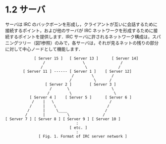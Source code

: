 # 1.2 サーバ

サーバは IRC のバックボーンを形成し，クライアントが互いに会話するために接続するポイント，および他のサーバが IRC ネットワークを形成するために接続するポイントを提供します．IRC サーバに許されるネットワーク構成は，スパニングツリー（図1参照）のみで，各サーバは，それが見るネットの残りの部分に対して中心ノードとして機能します．

```
             [ Server 15 ]   [ Server 13 ]      [ Server 14]
                 /                 \                /
                /                   \              /
        [ Server 11 ] ------ [ Server 1 ]    [ Server 12]
                              /        \        /
                             /          \      /
                  [ Server 2 ]        [ Server 3 ]
                    /       \                   \
                   /         \                   \
           [ Server 4 ]    [ Server 5 ]      [ Server 6 ]
            /    |   \                         /
           /     |    \                       /
          /      |     \____                 /
         /       |          \               /
[ Server 7 ] [ Server 8 ] [ Server 9 ] [ Server 10 ]
                                :
                             [ etc. ]
                                :
               [ Fig. 1. Format of IRC server network ]
```
